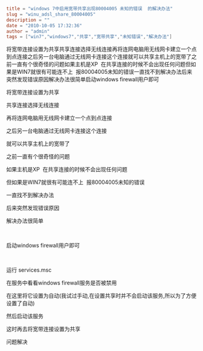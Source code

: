```toml
title = "windows 7中启用宽带共享出现80004005 未知的错误  的解决办法"
slug = "winu_adsl_share_80004005"
description = ""
date = "2010-10-05 17:32:36"
author = "admin"
tags = ["win7","windows7","共享","宽带共享","未知错误","解决办法"]
```

<p>将宽带连接设置为共享共享连接选择无线连接再将连网电脑用无线网卡建立一个点到点连接之后另一台电脑通过无线网卡连接这个连接就可以共享主机上的宽带了之前一直有个很奇怪的问题如果主机是XP &nbsp;在共享连接的时候不会出现任何问题但如果是WIN7就很有可能连不上 &nbsp;报80004005未知的错误一直找不到解决办法后来突然发现错误原因解决办法很简单启动windows firewall用户即可</p>


<!--more-->

将宽带连接设置为共享

共享连接选择无线连接

再将连网电脑用无线网卡建立一个点到点连接

之后另一台电脑通过无线网卡连接这个连接

就可以共享主机上的宽带了

之前一直有个很奇怪的问题

如果主机是XP  在共享连接的时候不会出现任何问题

但如果是WIN7就很有可能连不上  报80004005未知的错误

一直找不到解决办法

后来突然发现错误原因

解决办法很简单

<!--more-->

&nbsp;

启动windows firewall用户即可

&nbsp;

运行 services.msc

在服务中看看windows firewall服务是否被禁用

在这里将它设置为自动(我试过手动,在设置共享时并不会启动该服务,所以为了方便设置了自动)

然后启动该服务

这时再去将宽带连接设置为共享

问题解决